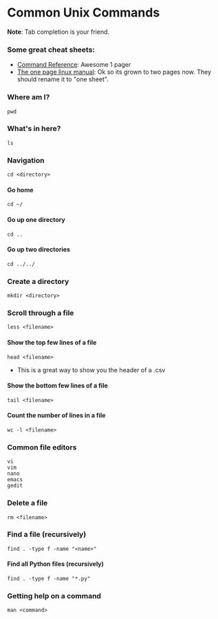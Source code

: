 # Common Unix Commands

**Note**: Tab completion is your friend.

### Some great cheat sheets:
* [Command Reference](http://files.fosswire.com/2007/08/fwunixref.pdf): Awesome 1 pager
* [The one page linux manual](http://www.digilife.be/quickreferences/QRC/The%20One%20Page%20Linux%20Manual.pdf): Ok so its grown to two pages now.  They should rename it to "one sheet".

### Where am I?
    pwd

### What's in here?
    ls

### Navigation
    cd <directory>

#### Go home
    cd ~/

#### Go up one directory
    cd ..

#### Go up two directories
    cd ../../

### Create a directory
    mkdir <directory>

### Scroll through a file
    less <filename>
    
#### Show the top few lines of a file
    head <filename>
* This is a great way to show you the header of a .csv    
    
#### Show the bottom few lines of a file
    tail <filename>    
    
#### Count the number of lines in a file
    wc -l <filename>   

### Common file editors
    vi
    vim
    nano
    emacs
    gedit

### Delete a file
    rm <filename>

### Find a file (recursively)
    find . -type f -name "<name>"

#### Find all Python files (recursively)
    find . -type f -name "*.py"

### Getting help on a command
    man <command>       
